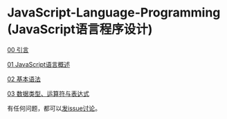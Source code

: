 # JavaScript-Language-Programming (JavaScript语言程序设计)

[00 引言](00%20引言.ipynb)  

[01 JavaScript语言概述](01%20JavaScript语言概述.ipynb)

[02 基本语法](02%20基本语法.ipynb)

[03 数据类型、运算符与表达式](03%20数据类型、运算符与表达式.ipynb)

有任何问题，都可以[发issue讨论](../../issues)。